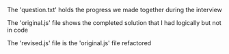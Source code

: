 The 'question.txt' holds the progress we made together during the interview

The 'original.js' file shows the completed solution that I had logically but not in code

The 'revised.js' file is the 'original.js' file refactored
